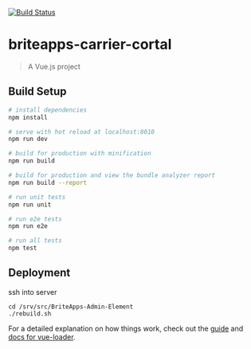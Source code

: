 [![Build Status](https://travis-ci.org/IntuitiveWebSolutions/BriteApps-Admin-Element.svg?branch=master)](https://travis-ci.org/IntuitiveWebSolutions/BriteApps-Admin-Element)

# briteapps-carrier-cortal

> A Vue.js project

## Build Setup

``` bash
# install dependencies
npm install

# serve with hot reload at localhost:8010
npm run dev

# build for production with minification
npm run build

# build for production and view the bundle analyzer report
npm run build --report

# run unit tests
npm run unit

# run e2e tests
npm run e2e

# run all tests
npm test
```

## Deployment

ssh into server
```
cd /srv/src/BriteApps-Admin-Element
./rebuild.sh
```

For a detailed explanation on how things work, check out the [guide](http://vuejs-templates.github.io/webpack/) and [docs for vue-loader](http://vuejs.github.io/vue-loader).
